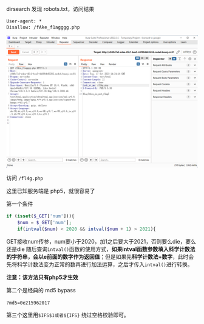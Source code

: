 dirsearch 发现 robots.txt，访问结果

```http
User-agent: *
Disallow: /fAke_f1agggg.php
```

![bag](bag.png)

访问 `/fl4g.php`

这里已知服务端是 php5，就很容易了

第一个条件

```php
if (isset($_GET['num'])){
    $num = $_GET['num'];
    if(intval($num) < 2020 && intval($num + 1) > 2021){
```

GET接收num传参，num要小于2020，加1之后要大于2021，否则要么die，要么还是die
随后查询`intval()`函数的使用方式，**如果intval函数参数填入科学计数法的字符串，会以e前面的数字作为返回值**；但是如果先**科学计数法+数字**，此时会先将科学计数法变为正常的数再进行加法运算，之后才传入`intval()`进行转换。

**注意：该方法只有php5才生效**

第二个是经典的 md5 bypass

`?md5=0e215962017`

第三个这里用`$IFS$1或者${IFS}` 绕过空格校验即可。


















